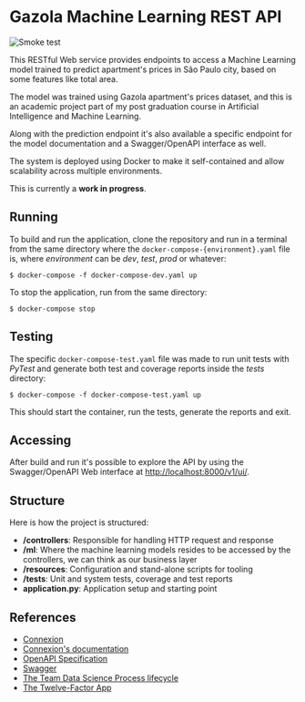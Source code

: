 # Gazola Machine Learning REST API
![Smoke test](https://github.com/furansa/gazola-ml-python-rest/workflows/Smoke%20test/badge.svg?branch=master)

This RESTful Web service provides endpoints to access a Machine Learning model
trained to predict apartment's prices in São Paulo city, based on some features
like total area.

The model was trained using Gazola apartment's prices dataset, and this is an
academic project part of my post graduation course in Artificial Intelligence
and Machine Learning.

Along with the prediction endpoint it's also available a specific endpoint for
the model documentation and a Swagger/OpenAPI interface as well.

The system is deployed using Docker to make it self-contained and allow
scalability across multiple environments.

This is currently a **work in progress**.

## Running
To build and run the application, clone the repository and run in a terminal
from the same directory where the ```docker-compose-{environment}.yaml``` file
is, where *environment* can be *dev*, *test*, *prod* or whatever:

```shell
$ docker-compose -f docker-compose-dev.yaml up
```

To stop the application, run from the same directory:

```
$ docker-compose stop
```

## Testing
The specific ```docker-compose-test.yaml``` file was made to run unit tests with
*PyTest* and generate both test and coverage reports inside the *tests* directory:

```shell
$ docker-compose -f docker-compose-test.yaml up
```

This should start the container, run the tests, generate the reports and exit.

## Accessing
After build and run it's possible to explore the API by using the Swagger/OpenAPI
Web interface at [http://localhost:8000/v1/ui/](http://localhost:8000/v1/ui/).

## Structure
Here is how the project is structured:

* **/controllers**: Responsible for handling HTTP request and response
* **/ml**: Where the machine learning models resides to be accessed by the controllers, we can think as our business layer
* **/resources**: Configuration and stand-alone scripts for tooling
* **/tests**: Unit and system tests, coverage and test reports
* **application.py**: Application setup and starting point

## References
* [Connexion](https://github.com/zalando/connexion)
* [Connexion's documentation](https://connexion.readthedocs.io)
* [OpenAPI Specification](https://swagger.io/docs/specification)
* [Swagger](https://github.com/swagger-api)
* [The Team Data Science Process lifecycle](https://docs.microsoft.com/en-us/azure/machine-learning/team-data-science-process/lifecycle)
* [The Twelve-Factor App](https://12factor.net)
